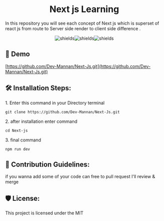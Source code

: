 <h1 align="center" id="title">Next js Learning</h1>

<p id="description">In this repository you will see each concept of Next js which is superset of react js from route to Server side render to client side difference .</p>

<p align="center"><img src="https://img.shields.io/badge/Node.js-43853D?style=for-the-badge&amp;logo=node.js&amp;logoColor=white" alt="shields"><img src="https://img.shields.io/badge/JavaScript-323330?style=for-the-badge&amp;logo=javascript&amp;logoColor=F7DF1E" alt="shields"><img src="https://img.shields.io/badge/React-20232A?style=for-the-badge&amp;logo=react&amp;logoColor=61DAFB" alt="shields"></p>

<h2>🚀 Demo</h2>

[https://github.com/Dev-Mannan/Next-Js.git](https://github.com/Dev-Mannan/Next-Js.git)

<h2>🛠️ Installation Steps:</h2>

<p>1. Enter this command in your Directory terminal</p>

```
git clone https://github.com/Dev-Mannan/Next-Js.git
```

<p>2. after installation enter command</p>

```
cd Next-js
```

<p>3. final command</p>

```
npm run dev 
```

<h2>🍰 Contribution Guidelines:</h2>

if you wanna add some of your code can free to pull request I'll review & merge

<h2>🛡️ License:</h2>

This project is licensed under the MIT
